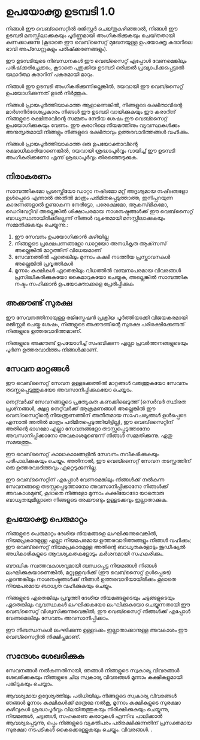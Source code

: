 # ഉപയോക്തൃ ഉടമ്പടി 1.0

നിങ്ങൾ ഈ വെബ്‌സൈറ്റിൽ രജിസ്റ്റർ ചെയ്‌തുകഴിഞ്ഞാൽ, നിങ്ങൾ ഈ ഉടമ്പടി മനസ്സിലാക്കുകയും പൂർണ്ണമായി അംഗീകരിക്കുകയും ചെയ്‌തതായി കണക്കാക്കുന്നു (കൂടാതെ ഈ വെബ്‌സൈറ്റ് മുഖേനയുള്ള ഉപയോക്തൃ കരാറിലെ ഭാവി അപ്‌ഡേറ്റുകളും പരിഷ്‌ക്കരണങ്ങളും).

ഈ ഉടമ്പടിയുടെ നിബന്ധനകൾ ഈ വെബ്‌സൈറ്റ് എപ്പോൾ വേണമെങ്കിലും പരിഷ്‌ക്കരിച്ചേക്കാം, കൂടാതെ പുതുക്കിയ ഉടമ്പടി ഒരിക്കൽ പ്രഖ്യാപിക്കപ്പെട്ടാൽ യഥാർത്ഥ കരാറിന് പകരമായി മാറും.

നിങ്ങൾ ഈ ഉടമ്പടി അംഗീകരിക്കുന്നില്ലെങ്കിൽ, ദയവായി ഈ വെബ്സൈറ്റ് ഉപയോഗിക്കുന്നത് ഉടൻ നിർത്തുക.

നിങ്ങൾ പ്രായപൂർത്തിയാകാത്ത ആളാണെങ്കിൽ, നിങ്ങളുടെ രക്ഷിതാവിന്റെ മാർഗനിർദേശപ്രകാരം നിങ്ങൾ ഈ ഉടമ്പടി വായിക്കുകയും ഈ കരാറിന് നിങ്ങളുടെ രക്ഷിതാവിന്റെ സമ്മതം നേടിയ ശേഷം ഈ വെബ്സൈറ്റ് ഉപയോഗിക്കുകയും വേണം. ഈ കരാറിലെ നിയമത്തിനും വ്യവസ്ഥകൾക്കും അനുസൃതമായി നിങ്ങളും നിങ്ങളുടെ രക്ഷിതാവും ഉത്തരവാദിത്തങ്ങൾ വഹിക്കും.

നിങ്ങൾ പ്രായപൂർത്തിയാകാത്ത ഒരു ഉപയോക്താവിന്റെ രക്ഷാധികാരിയാണെങ്കിൽ, ദയവായി ശ്രദ്ധാപൂർവ്വം വായിച്ച് ഈ ഉടമ്പടി അംഗീകരിക്കണോ എന്ന് ശ്രദ്ധാപൂർവ്വം തിരഞ്ഞെടുക്കുക.

## നിരാകരണം

സാമ്പത്തികമോ പ്രശസ്തിയോ ഡാറ്റാ നഷ്‌ടമോ മറ്റ് അദൃശ്യമായ നഷ്‌ടങ്ങളോ ഉൾപ്പെടെ എന്നാൽ അതിൽ മാത്രം പരിമിതപ്പെടുത്താത്ത, ഇനിപ്പറയുന്ന കാരണങ്ങളാൽ ഉണ്ടാകുന്ന നേരിട്ടോ, പരോക്ഷമോ, ആകസ്‌മികമോ, ഡെറിവേറ്റീവ് അല്ലെങ്കിൽ ശിക്ഷാപരമായ നാശനഷ്ടങ്ങൾക്ക് ഈ വെബ്‌സൈറ്റ് ബാധ്യസ്ഥനായിരിക്കില്ലെന്ന് നിങ്ങൾ വ്യക്തമായി മനസ്സിലാക്കുകയും സമ്മതിക്കുകയും ചെയ്യുന്നു.:

1. ഈ സേവനം ഉപയോഗിക്കാൻ കഴിയില്ല
1. നിങ്ങളുടെ പ്രക്ഷേപണങ്ങളോ ഡാറ്റയോ അനധികൃത ആക്‌സസ് അല്ലെങ്കിൽ മാറ്റത്തിന് വിധേയമാണ്
1. സേവനത്തിൽ ഏതെങ്കിലും മൂന്നാം കക്ഷി നടത്തിയ പ്രസ്താവനകൾ അല്ലെങ്കിൽ പ്രവൃത്തികൾ
1. മൂന്നാം കക്ഷികൾ ഏതെങ്കിലും വിധത്തിൽ വഞ്ചനാപരമായ വിവരങ്ങൾ പ്രസിദ്ധീകരിക്കുകയോ കൈമാറുകയോ ചെയ്യുക, അല്ലെങ്കിൽ സാമ്പത്തിക നഷ്ടം സഹിക്കാൻ ഉപയോക്താക്കളെ പ്രേരിപ്പിക്കുക

## അക്കൗണ്ട് സുരക്ഷ

ഈ സേവനത്തിനായുള്ള രജിസ്ട്രേഷൻ പ്രക്രിയ പൂർത്തിയാക്കി വിജയകരമായി രജിസ്റ്റർ ചെയ്ത ശേഷം, നിങ്ങളുടെ അക്കൗണ്ടിന്റെ സുരക്ഷ പരിരക്ഷിക്കേണ്ടത് നിങ്ങളുടെ ഉത്തരവാദിത്തമാണ്.

നിങ്ങളുടെ അക്കൗണ്ട് ഉപയോഗിച്ച് സംഭവിക്കുന്ന എല്ലാ പ്രവർത്തനങ്ങളുടെയും പൂർണ ഉത്തരവാദിത്തം നിങ്ങൾക്കാണ്.

## സേവന മാറ്റങ്ങൾ

ഈ വെബ്‌സൈറ്റ് സേവന ഉള്ളടക്കത്തിൽ മാറ്റങ്ങൾ വരുത്തുകയോ സേവനം തടസ്സപ്പെടുത്തുകയോ അവസാനിപ്പിക്കുകയോ ചെയ്യാം.

നെറ്റ്‌വർക്ക് സേവനങ്ങളുടെ പ്രത്യേകത കണക്കിലെടുത്ത് (സെർവർ സ്ഥിരത പ്രശ്‌നങ്ങൾ, ക്ഷുദ്ര നെറ്റ്‌വർക്ക് ആക്രമണങ്ങൾ അല്ലെങ്കിൽ ഈ വെബ്‌സൈറ്റിന്റെ നിയന്ത്രണത്തിന് അതീതമായ സാഹചര്യങ്ങൾ ഉൾപ്പെടെ എന്നാൽ അതിൽ മാത്രം പരിമിതപ്പെടുത്തിയിട്ടില്ല), ഈ വെബ്‌സൈറ്റിന് അതിന്റെ ഭാഗമോ എല്ലാ സേവനങ്ങളോ തടസ്സപ്പെടുത്താനോ അവസാനിപ്പിക്കാനോ അവകാശമുണ്ടെന്ന് നിങ്ങൾ സമ്മതിക്കുന്നു. ഏതു സമയത്തും.

ഈ വെബ്‌സൈറ്റ് കാലാകാലങ്ങളിൽ സേവനം നവീകരിക്കുകയും പരിപാലിക്കുകയും ചെയ്യും. അതിനാൽ, ഈ വെബ്സൈറ്റ് സേവന തടസ്സത്തിന് ഒരു ഉത്തരവാദിത്തവും ഏറ്റെടുക്കുന്നില്ല.

ഈ വെബ്‌സൈറ്റിന് എപ്പോൾ വേണമെങ്കിലും നിങ്ങൾക്ക് നൽകുന്ന സേവനങ്ങളെ തടസ്സപ്പെടുത്താനോ അവസാനിപ്പിക്കാനോ നിങ്ങൾക്ക് അവകാശമുണ്ട്, കൂടാതെ നിങ്ങളോ മൂന്നാം കക്ഷിയോടോ യാതൊരു ബാധ്യതയുമില്ലാതെ നിങ്ങളുടെ അക്കൗണ്ടും ഉള്ളടക്കവും ഇല്ലാതാക്കുക.

## ഉപയോക്തൃ പെരുമാറ്റം

നിങ്ങളുടെ പെരുമാറ്റം ദേശീയ നിയമങ്ങളെ ലംഘിക്കുന്നുവെങ്കിൽ, നിയമപ്രകാരമുള്ള എല്ലാ നിയമപരമായ ഉത്തരവാദിത്തങ്ങളും നിങ്ങൾ വഹിക്കും; ഈ വെബ്‌സൈറ്റ് നിയമപ്രകാരമുള്ള അതിന്റെ ബാധ്യതകളോടും ജുഡീഷ്യൽ അധികാരികളുടെ ആവശ്യകതകളോടും കർശനമായി സഹകരിക്കും.

ബൗദ്ധിക സ്വത്തവകാശവുമായി ബന്ധപ്പെട്ട നിയമങ്ങൾ നിങ്ങൾ ലംഘിക്കുകയാണെങ്കിൽ, മറ്റുള്ളവർക്ക് (ഈ വെബ്‌സൈറ്റ് ഉൾപ്പെടെ) എന്തെങ്കിലും നാശനഷ്ടങ്ങൾക്ക് നിങ്ങൾ ഉത്തരവാദിയായിരിക്കും കൂടാതെ നിയമപരമായ ബാധ്യത വഹിക്കുകയും ചെയ്യും.

നിങ്ങളുടെ ഏതെങ്കിലും പ്രവൃത്തി ദേശീയ നിയമങ്ങളുടെയും ചട്ടങ്ങളുടെയും ഏതെങ്കിലും വ്യവസ്ഥകൾ ലംഘിക്കുകയോ ലംഘിക്കുകയോ ചെയ്യുന്നതായി ഈ വെബ്‌സൈറ്റ് വിശ്വസിക്കുന്നുവെങ്കിൽ, ഈ വെബ്‌സൈറ്റ് നിങ്ങൾക്ക് എപ്പോൾ വേണമെങ്കിലും സേവനം അവസാനിപ്പിക്കാം.

ഈ നിബന്ധനകൾ ലംഘിക്കുന്ന ഉള്ളടക്കം ഇല്ലാതാക്കാനുള്ള അവകാശം ഈ വെബ്സൈറ്റിൽ നിക്ഷിപ്തമാണ്.

## സന്ദേശം ശേഖരിക്കുക

സേവനങ്ങൾ നൽകുന്നതിനായി, ഞങ്ങൾ നിങ്ങളുടെ സ്വകാര്യ വിവരങ്ങൾ ശേഖരിക്കുകയും നിങ്ങളുടെ ചില സ്വകാര്യ വിവരങ്ങൾ മൂന്നാം കക്ഷികളുമായി പങ്കിടുകയും ചെയ്യാം.

ആവശ്യമായ ഉദ്ദേശ്യത്തിലും പരിധിയിലും നിങ്ങളുടെ സ്വകാര്യ വിവരങ്ങൾ ഞങ്ങൾ മൂന്നാം കക്ഷികൾക്ക് മാത്രമേ നൽകൂ, മൂന്നാം കക്ഷികളുടെ സുരക്ഷാ കഴിവുകൾ ശ്രദ്ധാപൂർവ്വം വിലയിരുത്തുകയും നിരീക്ഷിക്കുകയും ചെയ്യുന്നു, നിയമങ്ങൾ, ചട്ടങ്ങൾ, സഹകരണ കരാറുകൾ എന്നിവ പാലിക്കാൻ ആവശ്യപ്പെടുന്നു, ഒപ്പം നിങ്ങളുടെ വ്യക്തിപരം പരിരക്ഷിക്കുന്നതിന് പ്രസക്തമായ സുരക്ഷാ നടപടികൾ കൈക്കൊള്ളുകയും ചെയ്യും. വിവരങ്ങൾ. .
